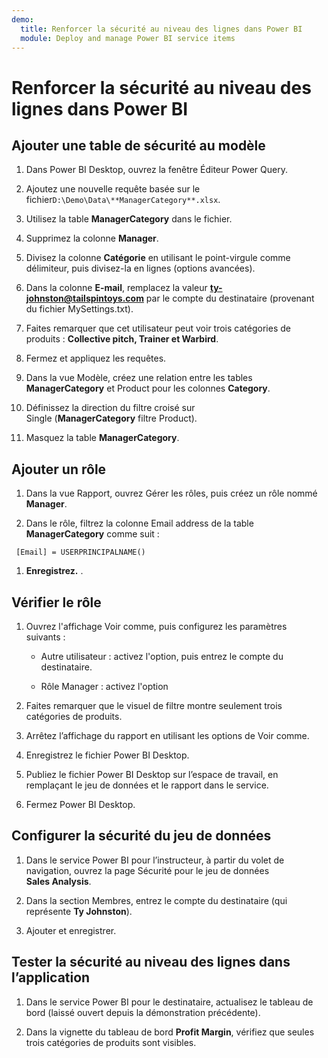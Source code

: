 ```yaml
---
demo:
  title: Renforcer la sécurité au niveau des lignes dans Power BI
  module: Deploy and manage Power BI service items
---
```


# Renforcer la sécurité au niveau des lignes dans Power BI

## Ajouter une table de sécurité au modèle

1. Dans Power BI Desktop, ouvrez la fenêtre Éditeur Power Query.

1. Ajoutez une nouvelle requête basée sur le fichier`D:\Demo\Data\**ManagerCategory**.xlsx`.

1. Utilisez la table **ManagerCategory** dans le fichier.

1. Supprimez la colonne **Manager**.

1. Divisez la colonne **Catégorie** en utilisant le point-virgule comme délimiteur, puis divisez-la en lignes (options avancées).

1. Dans la colonne **E-mail**, remplacez la valeur **<ty-johnston@tailspintoys.com>** par le compte du destinataire (provenant du fichier MySettings.txt).

1. Faites remarquer que cet utilisateur peut voir trois catégories de produits : **Collective pitch, Trainer et Warbird**.

1. Fermez et appliquez les requêtes.

1. Dans la vue Modèle, créez une relation entre les tables **ManagerCategory** et Product pour les colonnes **Category**.

1. Définissez la direction du filtre croisé sur Single (**ManagerCategory** filtre Product).

1. Masquez la table **ManagerCategory**.

## Ajouter un rôle

1. Dans la vue Rapport, ouvrez Gérer les rôles, puis créez un rôle nommé **Manager**.

1. Dans le rôle, filtrez la colonne Email address de la table **ManagerCategory** comme suit :

  ```dax
   [Email] = USERPRINCIPALNAME()
   ```

1. **Enregistrez.** .

## Vérifier le rôle

1. Ouvrez  l'affichage Voir comme, puis configurez les paramètres suivants :

    - Autre utilisateur : activez l'option, puis entrez le compte du destinataire.

    - Rôle Manager : activez l'option

1. Faites remarquer que le visuel de filtre montre seulement trois catégories de produits.

1. Arrêtez l’affichage du rapport en utilisant les options de Voir comme.

1. Enregistrez le fichier Power BI Desktop.

1. Publiez le fichier Power BI Desktop sur l’espace de travail, en remplaçant le jeu de données et le rapport dans le service.

1. Fermez Power BI Desktop.

## Configurer la sécurité du jeu de données

1. Dans le service Power BI pour l’instructeur, à partir du volet de navigation, ouvrez la page Sécurité pour le jeu de données **Sales Analysis**.

1. Dans la section Membres, entrez le compte du destinataire (qui représente **Ty Johnston**).

1. Ajouter et enregistrer.

## Tester la sécurité au niveau des lignes dans l’application

1. Dans le service Power BI pour le destinataire, actualisez le tableau de bord (laissé ouvert depuis la démonstration précédente).

1. Dans la vignette du tableau de bord **Profit Margin**, vérifiez que seules trois catégories de produits sont visibles.
